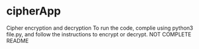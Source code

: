# cipherApp
Cipher encryption and decryption
To run the code, complie using python3 file.py, and follow the instructions to encrypt or decrypt.
NOT COMPLETE README
